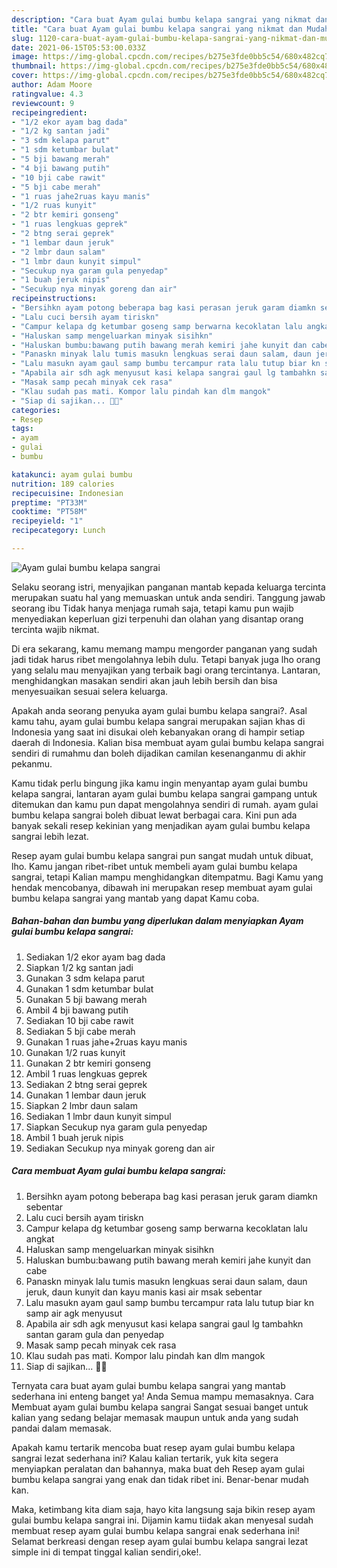 ```yaml
---
description: "Cara buat Ayam gulai bumbu kelapa sangrai yang nikmat dan Mudah Dibuat"
title: "Cara buat Ayam gulai bumbu kelapa sangrai yang nikmat dan Mudah Dibuat"
slug: 1120-cara-buat-ayam-gulai-bumbu-kelapa-sangrai-yang-nikmat-dan-mudah-dibuat
date: 2021-06-15T05:53:00.033Z
image: https://img-global.cpcdn.com/recipes/b275e3fde0bb5c54/680x482cq70/ayam-gulai-bumbu-kelapa-sangrai-foto-resep-utama.jpg
thumbnail: https://img-global.cpcdn.com/recipes/b275e3fde0bb5c54/680x482cq70/ayam-gulai-bumbu-kelapa-sangrai-foto-resep-utama.jpg
cover: https://img-global.cpcdn.com/recipes/b275e3fde0bb5c54/680x482cq70/ayam-gulai-bumbu-kelapa-sangrai-foto-resep-utama.jpg
author: Adam Moore
ratingvalue: 4.3
reviewcount: 9
recipeingredient:
- "1/2 ekor ayam bag dada"
- "1/2 kg santan jadi"
- "3 sdm kelapa parut"
- "1 sdm ketumbar bulat"
- "5 bji bawang merah"
- "4 bji bawang putih"
- "10 bji cabe rawit"
- "5 bji cabe merah"
- "1 ruas jahe2ruas kayu manis"
- "1/2 ruas kunyit"
- "2 btr kemiri gonseng"
- "1 ruas lengkuas geprek"
- "2 btng serai geprek"
- "1 lembar daun jeruk"
- "2 lmbr daun salam"
- "1 lmbr daun kunyit simpul"
- "Secukup nya garam gula penyedap"
- "1 buah jeruk nipis"
- "Secukup nya minyak goreng dan air"
recipeinstructions:
- "Bersihkn ayam potong beberapa bag kasi perasan jeruk garam diamkn sebentar"
- "Lalu cuci bersih ayam tiriskn"
- "Campur kelapa dg ketumbar goseng samp berwarna kecoklatan lalu angkat"
- "Haluskan samp mengeluarkan minyak sisihkn"
- "Haluskan bumbu:bawang putih bawang merah kemiri jahe kunyit dan cabe"
- "Panaskn minyak lalu tumis masukn lengkuas serai daun salam, daun jeruk, daun kunyit dan kayu manis kasi air msak sebentar"
- "Lalu masukn ayam gaul samp bumbu tercampur rata lalu tutup biar kn samp air agk menyusut"
- "Apabila air sdh agk menyusut kasi kelapa sangrai gaul lg tambahkn santan garam gula dan penyedap"
- "Masak samp pecah minyak cek rasa"
- "Klau sudah pas mati. Kompor lalu pindah kan dlm mangok"
- "Siap di sajikan... 🤗😘"
categories:
- Resep
tags:
- ayam
- gulai
- bumbu

katakunci: ayam gulai bumbu 
nutrition: 189 calories
recipecuisine: Indonesian
preptime: "PT33M"
cooktime: "PT58M"
recipeyield: "1"
recipecategory: Lunch

---
```



![Ayam gulai bumbu kelapa sangrai](https://img-global.cpcdn.com/recipes/b275e3fde0bb5c54/680x482cq70/ayam-gulai-bumbu-kelapa-sangrai-foto-resep-utama.jpg)

Selaku seorang istri, menyajikan panganan mantab kepada keluarga tercinta merupakan suatu hal yang memuaskan untuk anda sendiri. Tanggung jawab seorang ibu Tidak hanya menjaga rumah saja, tetapi kamu pun wajib menyediakan keperluan gizi terpenuhi dan olahan yang disantap orang tercinta wajib nikmat.

Di era  sekarang, kamu memang mampu mengorder panganan yang sudah jadi tidak harus ribet mengolahnya lebih dulu. Tetapi banyak juga lho orang yang selalu mau menyajikan yang terbaik bagi orang tercintanya. Lantaran, menghidangkan masakan sendiri akan jauh lebih bersih dan bisa menyesuaikan sesuai selera keluarga. 



Apakah anda seorang penyuka ayam gulai bumbu kelapa sangrai?. Asal kamu tahu, ayam gulai bumbu kelapa sangrai merupakan sajian khas di Indonesia yang saat ini disukai oleh kebanyakan orang di hampir setiap daerah di Indonesia. Kalian bisa membuat ayam gulai bumbu kelapa sangrai sendiri di rumahmu dan boleh dijadikan camilan kesenanganmu di akhir pekanmu.

Kamu tidak perlu bingung jika kamu ingin menyantap ayam gulai bumbu kelapa sangrai, lantaran ayam gulai bumbu kelapa sangrai gampang untuk ditemukan dan kamu pun dapat mengolahnya sendiri di rumah. ayam gulai bumbu kelapa sangrai boleh dibuat lewat berbagai cara. Kini pun ada banyak sekali resep kekinian yang menjadikan ayam gulai bumbu kelapa sangrai lebih lezat.

Resep ayam gulai bumbu kelapa sangrai pun sangat mudah untuk dibuat, lho. Kamu jangan ribet-ribet untuk membeli ayam gulai bumbu kelapa sangrai, tetapi Kalian mampu menghidangkan ditempatmu. Bagi Kamu yang hendak mencobanya, dibawah ini merupakan resep membuat ayam gulai bumbu kelapa sangrai yang mantab yang dapat Kamu coba.

<!--inarticleads1-->

##### Bahan-bahan dan bumbu yang diperlukan dalam menyiapkan Ayam gulai bumbu kelapa sangrai:

1. Sediakan 1/2 ekor ayam bag dada
1. Siapkan 1/2 kg santan jadi
1. Gunakan 3 sdm kelapa parut
1. Gunakan 1 sdm ketumbar bulat
1. Gunakan 5 bji bawang merah
1. Ambil 4 bji bawang putih
1. Sediakan 10 bji cabe rawit
1. Sediakan 5 bji cabe merah
1. Gunakan 1 ruas jahe+2ruas kayu manis
1. Gunakan 1/2 ruas kunyit
1. Gunakan 2 btr kemiri gonseng
1. Ambil 1 ruas lengkuas geprek
1. Sediakan 2 btng serai geprek
1. Gunakan 1 lembar daun jeruk
1. Siapkan 2 lmbr daun salam
1. Sediakan 1 lmbr daun kunyit simpul
1. Siapkan Secukup nya garam gula penyedap
1. Ambil 1 buah jeruk nipis
1. Sediakan Secukup nya minyak goreng dan air




<!--inarticleads2-->

##### Cara membuat Ayam gulai bumbu kelapa sangrai:

1. Bersihkn ayam potong beberapa bag kasi perasan jeruk garam diamkn sebentar
1. Lalu cuci bersih ayam tiriskn
1. Campur kelapa dg ketumbar goseng samp berwarna kecoklatan lalu angkat
1. Haluskan samp mengeluarkan minyak sisihkn
1. Haluskan bumbu:bawang putih bawang merah kemiri jahe kunyit dan cabe
1. Panaskn minyak lalu tumis masukn lengkuas serai daun salam, daun jeruk, daun kunyit dan kayu manis kasi air msak sebentar
1. Lalu masukn ayam gaul samp bumbu tercampur rata lalu tutup biar kn samp air agk menyusut
1. Apabila air sdh agk menyusut kasi kelapa sangrai gaul lg tambahkn santan garam gula dan penyedap
1. Masak samp pecah minyak cek rasa
1. Klau sudah pas mati. Kompor lalu pindah kan dlm mangok
1. Siap di sajikan... 🤗😘




Ternyata cara buat ayam gulai bumbu kelapa sangrai yang mantab sederhana ini enteng banget ya! Anda Semua mampu memasaknya. Cara Membuat ayam gulai bumbu kelapa sangrai Sangat sesuai banget untuk kalian yang sedang belajar memasak maupun untuk anda yang sudah pandai dalam memasak.

Apakah kamu tertarik mencoba buat resep ayam gulai bumbu kelapa sangrai lezat sederhana ini? Kalau kalian tertarik, yuk kita segera menyiapkan peralatan dan bahannya, maka buat deh Resep ayam gulai bumbu kelapa sangrai yang enak dan tidak ribet ini. Benar-benar mudah kan. 

Maka, ketimbang kita diam saja, hayo kita langsung saja bikin resep ayam gulai bumbu kelapa sangrai ini. Dijamin kamu tiidak akan menyesal sudah membuat resep ayam gulai bumbu kelapa sangrai enak sederhana ini! Selamat berkreasi dengan resep ayam gulai bumbu kelapa sangrai lezat simple ini di tempat tinggal kalian sendiri,oke!.

